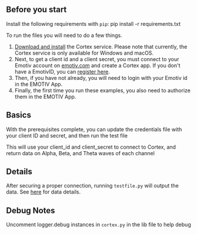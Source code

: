 
## Before you start


Install the following requirements with `pip`:
    pip install -r requirements.txt

To run the files you will need to do a few things.

1. [Download and install](https://www.emotiv.com/developer/) the Cortex
   service.  Please note that currently, the Cortex service is only available
   for Windows and macOS.
2. Next, to get a client id and a client secret, you must connect to your
   Emotiv account on
   [emotiv.com](https://www.emotiv.com/my-account/cortex-apps/) and create a
   Cortex app. If you don't have a EmotivID, you can [register
   here](https://id.emotivcloud.com/eoidc/account/registration/).
3. Then, if you have not already, you will need to login with your Emotiv id in
   the EMOTIV App.
4. Finally, the first time you run these examples, you also need to authorize
   them in the EMOTIV App.


## Basics

With the prerequisites complete, you can 
update the credentials file with your client ID and secret, and then run the
test file

This will use your client_id and client_secret to connect to Cortex, and return data on Alpha, Beta, and Theta waves of each channel

## Details

After securing a proper connection, running ``testfile.py`` will output the data.
See [here](https://emotiv.github.io/cortex-docs/#pow-event) for data details.

## Debug Notes

Uncomment logger.debug instances in ``cortex.py`` in the lib file to help debug